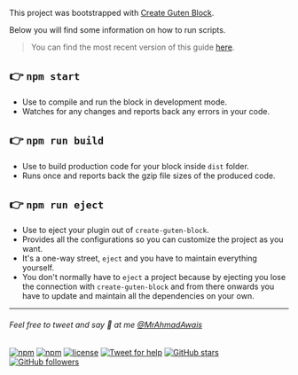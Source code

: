 This project was bootstrapped with [Create Guten Block](https://github.com/ahmadawais/create-guten-block).

Below you will find some information on how to run scripts.

> You can find the most recent version of this guide [here](https://github.com/ahmadawais/create-guten-block).

## 👉 `npm start`

- Use to compile and run the block in development mode.
- Watches for any changes and reports back any errors in your code.

## 👉 `npm run build`

- Use to build production code for your block inside `dist` folder.
- Runs once and reports back the gzip file sizes of the produced code.

## 👉 `npm run eject`

- Use to eject your plugin out of `create-guten-block`.
- Provides all the configurations so you can customize the project as you want.
- It's a one-way street, `eject` and you have to maintain everything yourself.
- You don't normally have to `eject` a project because by ejecting you lose the connection with `create-guten-block` and from there onwards you have to update and maintain all the dependencies on your own.

---

###### Feel free to tweet and say 👋 at me [@MrAhmadAwais](https://twitter.com/mrahmadawais/)

[![npm](https://img.shields.io/npm/v/create-guten-block.svg?style=flat-square)](https://www.npmjs.com/package/create-guten-block) [![npm](https://img.shields.io/npm/dt/create-guten-block.svg?style=flat-square&label=downloads)](https://www.npmjs.com/package/create-guten-block) [![license](https://img.shields.io/github/license/mashape/apistatus.svg?style=flat-square)](https://github.com/ahmadawais/create-guten-block) [![Tweet for help](https://img.shields.io/twitter/follow/mrahmadawais.svg?style=social&label=Tweet%20@MrAhmadAwais)](https://twitter.com/mrahmadawais/) [![GitHub stars](https://img.shields.io/github/stars/ahmadawais/create-guten-block.svg?style=social&label=Stars)](https://github.com/ahmadawais/create-guten-block/stargazers) [![GitHub followers](https://img.shields.io/github/followers/ahmadawais.svg?style=social&label=Follow)](https://github.com/ahmadawais?tab=followers)
